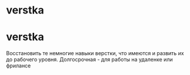 # verstka
# verstka
Восстановить те немногие навыки верстки, что имеются и развить их до рабочего уровня. Долгосрочная - для работы на удаленке или фрилансе
